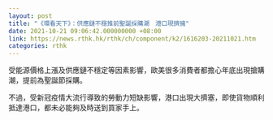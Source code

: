 ```yaml
---
layout: post
title: "《環看天下》：供應鏈不穩推前聖誕採購潮　港口現擠擁"
date: 2021-10-21 09:06:42.000000000 +08:00
link: https://news.rthk.hk/rthk/ch/component/k2/1616203-20211021.htm
categories: rthk
---
```


受能源價格上漲及供應鏈不穩定等因素影響，歐美很多消費者都擔心年底出現搶購潮，提前為聖誕節採購。

不過，受新冠疫情大流行導致的勞動力短缺影響，港口出現大擠塞，即使貨物順利抵達港口，都未必能夠及時送到買家手上。
